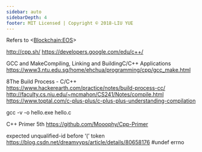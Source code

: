 ```yaml
---
sidebar: auto
sidebarDepth: 4
footer: MIT Licensed | Copyright © 2018-LIU YUE
---
```


Refers to
<<Blockchain:EOS>>

http://cpp.sh/
https://developers.google.com/edu/c++/

GCC and MakeCompiling, Linking and BuildingC/C++ Applications
https://www3.ntu.edu.sg/home/ehchua/programming/cpp/gcc_make.html

8The Build Process - C/C++  https://www.hackerearth.com/practice/notes/build-process-cc/
http://faculty.cs.niu.edu/~mcmahon/CS241/Notes/compile.html
https://www.toptal.com/c-plus-plus/c-plus-plus-understanding-compilation

gcc -v -o hello.exe hello.c


C++ Primer 5th
https://github.com/Mooophy/Cpp-Primer

expected unqualified-id before ‘(’ token
https://blog.csdn.net/dreamvyps/article/details/80658176
#undef errno

